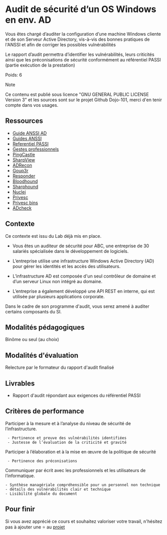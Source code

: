 # Audit de sécurité d’un OS Windows en env. AD

Vous êtes chargé d’auditer la configuration d’une machine Windows cliente et de son Serveur Active Directory, vis-à-vis des bonnes pratiques de l'ANSSI et afin de corriger les possibles vulnérabilités

Le rapport d’audit permettra d’identifier les vulnérabilités, leurs criticités ainsi que les préconisations de sécurité conformément au référentiel PASSI (partie exécution de la prestation)

Poids: 6

> [!NOTE] 
> Ce contenu est publié sous licence "GNU GENERAL PUBLIC LICENSE Version 3" et les sources sont sur le projet Github Dojo-101, merci d'en tenir compte dans vos usages.

## Ressources

* [Guide ANSSI AD](https://cyber.gouv.fr/publications/recommandations-pour-ladministration-securisee-des-si-reposant-sur-ad)
* [Guides ANSSI](https://cyber.gouv.fr/publications)
* [Referentiel PASSI](https://cyber.gouv.fr/referentiels-dexigences-pour-la-qualification)
* [Gestes professionnels](https://github.com/Aif4thah/Dojo-101)
* [PingCastle](https://www.pingcastle.com/)
* [SharpView](https://github.com/tevora-threat/SharpView)
* [ADRecon](https://github.com/adrecon/ADRecon)
* [Goup3r](https://github.com/Group3r/Group3r)
* [Responder](https://github.com/lgandx/Responder)
* [Bloodhound](https://github.com/SpecterOps/BloodHound)
* [Sharphound](https://github.com/BloodHoundAD/SharpHound/releases)
* [Nuclei](https://github.com/projectdiscovery/nuclei)
* [Privesc](https://github.com/carlospolop/PEASS-ng)
* [Privesc bins](https://lolbas-project.github.io/)
* [ADcheck](https://github.com/CobblePot59/ADcheck)


## Contexte

Ce contexte est issu du Lab déjà mis en place.

* Vous êtes un auditeur de sécurité pour ABC, une entreprise de 30 salariés spécialisée dans le développement de logiciels. 

* L’entreprise utilise une infrastructure Windows Active Directory (AD) pour gérer les identités et les accès des utilisateurs. 

* L’infrastructure AD est composée d'un seul contrôleur de domaine et d’un serveur Linux non intégré au domaine. 

* L’entreprise a également développé une API REST en interne, qui est utilisée par plusieurs applications corporate. 

Dans le cadre de son programme d'audit, vous serez amené à auditer certains composants du SI.

## Modalités pédagogiques

Binôme ou seul (au choix)

## Modalités d'évaluation

Relecture par le formateur du rapport d'audit finalisé

## Livrables

* Rapport d'audit répondant aux exigences du référentiel PASSI 

## Critères de performance

Participer à la mesure et à l’analyse du niveau de sécurité de l’infrastructure.

     - Pertinence et preuve des vulnérabilités identifiées
     - Justesse de l’évaluation de la criticité et gravité

Participer à l’élaboration et à la mise en œuvre de la politique de sécurité

     - Pertinence des préconisations

Communiquer par écrit avec les professionnels et les utilisateurs de l’informatique.

    - Synthèse managériale compréhensible pour un personnel non technique
    - détails des vulnérabilités clair et technique
    - Lisibilité globale du document

## Pour finir

Si vous avez apprécié ce cours et souhaitez valoriser votre travail, n'hésitez pas à ajouter une ⭐ au [projet](https://github.com/Aif4thah/Dojo-101)